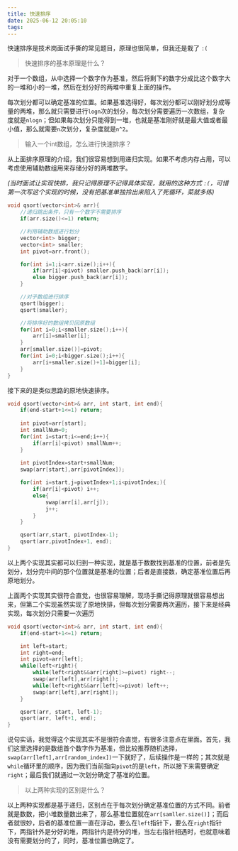 ```yaml
---
title: 快速排序
date: 2025-06-12 20:05:10
tags:
---
```


快速排序是技术岗面试手撕的常见题目，原理也很简单，但我还是栽了 `:(`

>快速排序的基本原理是什么？

对于一个数组，从中选择一个数字作为基准，然后将剩下的数字分成比这个数字大的一堆和小的一堆，然后在划分好的两堆中重复上面的操作。

每次划分都可以确定基准的位置。如果基准选得好，每次划分都可以刚好划分成等量的两堆，那么就只需要进行`logn`次的划分，每次划分需要遍历一次数组，复杂度就是`nlogn`；但如果每次划分只能得到一堆，也就是基准刚好就是最大值或者最小值，那么就需要`n`次划分，复杂度就是`n^2`。

>输入一个int数组，怎么进行快速排序？

从上面排序原理的介绍，我们很容易想到用递归实现。如果不考虑内存占用，可以考虑使用辅助数组用来存储分好的两堆数字。

*(当时面试让实现快排，我只记得原理不记得具体实现，就用的这种方式 `:(`，可惜第一次写这个实现的时候，没有把基准单独拎出来陷入了死循环，菜就多练)*
```c++
void qsort(vector<int>& arr){
    //递归跳出条件，只有一个数字不需要排序
    if(arr.size()<=1) return;

    //利用辅助数组进行划分
    vector<int> bigger;
    vector<int> smaller;
    int pivot=arr.front();

    for(int i=1;i<arr.size();i++){
        if(arr[i]<pivot) smaller.push_back(arr[i]);
        else bigger.push_back(arr[i]);
    }

    //对子数组进行排序
    qsort(bigger);
    qsort(smaller);

    //将排序好的数组拷贝回原数组
    for(int i=0;i<smaller.size();i++){
        arr[i]=smaller[i];
    }
    arr[smaller.size()]=pivot;
    for(int i=0;i<bigger.size();i++){
        arr[i+smaller.size()+1]=bigger[i];
    }
}
```
接下来的是类似思路的原地快速排序。

```c++
void qsort(vector<int>& arr, int start, int end){
    if(end-start+1<=1) return;
    
    int pivot=arr[start];
    int smallNum=0;
    for(int i=start;i<=end;i++){
        if(arr[i]<pivot) smallNum++;
    }
    
    int pivotIndex=start+smallNum;
    swap(arr[start],arr[pivotIndex]);

    for(int i=start,j=pivotIndex+1;i<pivotIndex;){
        if(arr[i]<pivot) i++;
        else{
            swap(arr[i],arr[j]);
            j++;
        }
    }

    qsort(arr,start, pivotIndex-1);
    qsort(arr,pivotIndex+1, end);
}
```
以上两个实现其实都可以归到一种实现，就是基于数数找到基准的位置，前者是先划分，划分完中间的那个位置就是基准的位置；后者是直接数，确定基准位置后再原地划分。

上面两个实现其实很符合直觉，也很容易理解，现场手撕记得原理就很容易想出来，但第二个实现虽然实现了原地快排，但每次划分需要两次遍历，接下来是经典实现，每次划分只需要一次遍历

```c++
void qsort(vector<int>& arr, int start, int end){
    if(end-start+1<=1) return;

    int left=start;
    int right=end;
    int pivot=arr[left];
    while(left<right){
        while(left<right&&arr[right]>=pivot) right--;
        swap(arr[left],arr[right]);
        while(left<right&&arr[left]<=pivot) left++;
        swap(arr[left],arr[right]);
    }

    qsort(arr, start, left-1);
    qsort(arr, left+1, end);
}
```
说句实话，我觉得这个实现其实不是很符合直觉，有很多注意点在里面。首先，我们这里选择的是数组首个数字作为基准，但比较推荐随机选择，`swap(arr[left],arr[random_index])`一下就好了，后续操作是一样的；其次就是`while`循环里的顺序，因为我们当前指向`pivot`的是`left`，所以接下来需要确定`right`；最后我们就通过一次划分确定了基准的位置。

>以上两种实现的区别是什么？

以上两种实现都是基于递归，区别点在于每次划分确定基准位置的方式不同。前者就是数数，把小堆数量数出来了，那么基准位置就在`arr[samller.size()]`；而后者就很妙，后者的基准位置一直在浮动，要么在`left`指针下，要么在`right`指针下，两指针外是分好的堆，两指针内是待分的堆，当左右指针相遇时，也就意味着没有需要划分的了，同时，基准位置也确定了。
